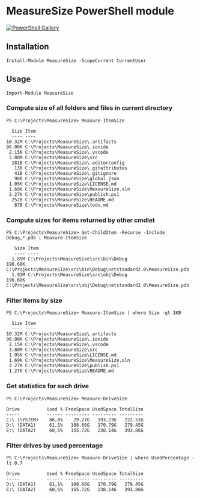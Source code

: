 # MeasureSize PowerShell module

[![PowerShell Gallery](https://img.shields.io/powershellgallery/v/MeasureSize.svg)](https://www.powershellgallery.com/packages/MeasureSize)

## Installation

```
Install-Module MeasureSize -ScopeCurrent CurrentUser
```

## Usage

```
Import-Module MeasureSize
```

### Compute size of all folders and files in current directory

```
PS C:\Projects\MeasureSize> Measure-ItemSize

  Size Item
  ---- ----
10.32M C:\Projects\MeasureSize\.artifacts
96.00K C:\Projects\MeasureSize\.ionide
 2.15K C:\Projects\MeasureSize\.vscode
 3.80M C:\Projects\MeasureSize\src
  181B C:\Projects\MeasureSize\.editorconfig
   13B C:\Projects\MeasureSize\.gitattributes
   41B C:\Projects\MeasureSize\.gitignore
   98B C:\Projects\MeasureSize\global.json
 1.05K C:\Projects\MeasureSize\LICENSE.md
 1.69K C:\Projects\MeasureSize\MeasureSize.sln
 2.27K C:\Projects\MeasureSize\publish.ps1
  252B C:\Projects\MeasureSize\README.md
   87B C:\Projects\MeasureSize\todo.md
```

### Compute sizes for items returned by other cmdlet

```
PS C:\Projects\MeasureSize> Get-ChildItem -Recurse -Include Debug,*.pdb | Measure-ItemSize

   Size Item
   ---- ----
  1.85M C:\Projects\MeasureSize\src\bin\Debug
196.68K C:\Projects\MeasureSize\src\bin\Debug\netstandard2.0\MeasureSize.pdb
  1.91M C:\Projects\MeasureSize\src\obj\Debug
196.68K C:\Projects\MeasureSize\src\obj\Debug\netstandard2.0\MeasureSize.pdb
```

### Filter items by size

```
PS C:\Projects\MeasureSize> Measure-ItemSize | where Size -gt 1KB

  Size Item
  ---- ----
10.32M C:\Projects\MeasureSize\.artifacts
96.00K C:\Projects\MeasureSize\.ionide
 2.15K C:\Projects\MeasureSize\.vscode
 3.80M C:\Projects\MeasureSize\src
 1.05K C:\Projects\MeasureSize\LICENSE.md
 1.69K C:\Projects\MeasureSize\MeasureSize.sln
 2.27K C:\Projects\MeasureSize\publish.ps1
 1.27K C:\Projects\MeasureSize\README.md
```

### Get statistics for each drive

```
PS C:\Projects\MeasureSize> Measure-DriveSize

Drive          Used % FreeSpace UsedSpace TotalSize
-----          ------ --------- --------- ---------
C:\ (SYSTEM)    86,8%    29.27G   193.23G   222.51G
D:\ (DATA1)     61,1%   108.66G   170.79G   279.45G
E:\ (DATA2)     60,5%   155.72G   238.14G   393.86G
```

### Filter drives by used percentage

```
PS C:\Projects\MeasureSize> Measure-DriveSize | where UsedPercentage -lt 0.7

Drive          Used % FreeSpace UsedSpace TotalSize
-----          ------ --------- --------- ---------
D:\ (DATA1)     61,1%   108.66G   170.79G   279.45G
E:\ (DATA2)     60,5%   155.72G   238.14G   393.86G
```

